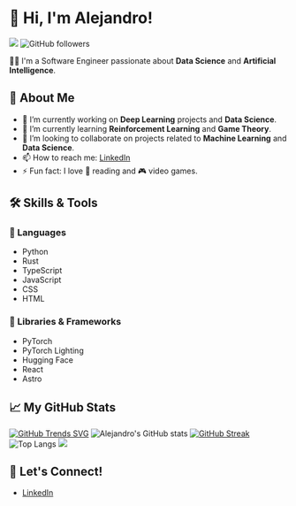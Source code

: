 # 👋 Hi, I'm Alejandro!

![](https://hits.seeyoufarm.com/api/count/incr/badge.svg?url=https%3A%2F%2Fgithub.com%2Falexfdez10101212%2Fhit-counter)
![GitHub followers](https://img.shields.io/github/followers/alexfdez1010?style=social)

👨‍💻 I'm a Software Engineer passionate about **Data Science** and **Artificial Intelligence**.

## 🌟 About Me

- 🔭 I’m currently working on **Deep Learning** projects and **Data Science**.
- 🌱 I’m currently learning **Reinforcement Learning** and **Game Theory**.
- 👯 I’m looking to collaborate on projects related to **Machine Learning** and **Data Science**.
- 📫 How to reach me: [LinkedIn](https://www.linkedin.com/in/alejandro-fernández-camello-0707a41b3/)
- ⚡ Fun fact: I love 📕 reading and 🎮 video games.

## 🛠️ Skills & Tools

### 🔧 Languages

- Python
- Rust
- TypeScript
- JavaScript
- CSS
- HTML

### 🧰 Libraries & Frameworks

- PyTorch
- PyTorch Lighting
- Hugging Face
- React
- Astro

## 📈 My GitHub Stats

[![GitHub Trends SVG](https://api.githubtrends.io/user/svg/alexfdez1010/langs)](https://githubtrends.io)
![Alejandro's GitHub stats](https://github-readme-stats.vercel.app/api?username=alexfdez1010&show_icons=true)
[![GitHub Streak](https://github-readme-streak-stats.herokuapp.com?user=alexfdez1010)](https://git.io/streak-stats)
![Top Langs](https://github-readme-stats.vercel.app/api/top-langs/?username=alexfdez1010)
![](https://github-profile-summary-cards.vercel.app/api/cards/profile-details?username=alexfdez1010)

## 🤝 Let's Connect!

- [LinkedIn](https://www.linkedin.com/in/alejandro-fernández-camello-0707a41b3/)
